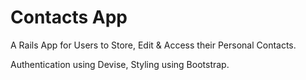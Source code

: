 # Contacts App

A Rails App for Users to Store, Edit & Access their Personal Contacts.

Authentication using Devise, Styling using Bootstrap.
